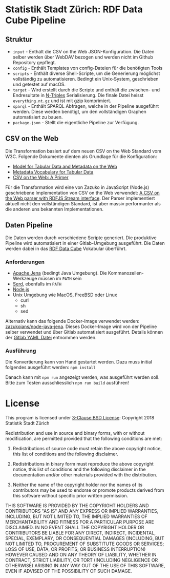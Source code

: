 # Statistik Stadt Zürich: RDF Data Cube Pipeline

## Struktur

* `input` - Enthält die CSV on the Web JSON-Konfiguration. Die Daten selber werden über WebDAV bezogen und werden nicht im Github Repository gepflegt.
* `config` - Enthält Templates von config-Dateien für die benötigten Tools
* `scripts` - Enthält diverse Shell-Scripte, um die Generierung möglichst vollständig zu automatisieren. Bedingt ein Unix-System, geschrieben und getestet auf macOS.
* `target` - Wird erstellt durch die Scripte und enthält die zwischen- und Endresultate in [N-Triples](https://en.wikipedia.org/wiki/N-Triples) Serialisierung. Die finale Datei heisst `everything.nt.gz` und ist mit gzip komprimiert.
* `sparql` - Enthält SPARQL Abfragen, welche in der Pipeline ausgeführt werden. Diese werden benötigt, um den vollständigen Graphen automatisiert zu bauen.
* `package.json` - Stellt die eigentliche Pipeline zur Verfügung.


## CSV on the Web

Die Transformation basiert auf dem neuen CSV on the Web Standard vom W3C. Folgende Dokumente dienten als Grundlage für die Konfiguration:

* [Model for Tabular Data and Metadata on the Web](https://www.w3.org/TR/tabular-data-model/)
* [Metadata Vocabulary for Tabular Data](https://www.w3.org/TR/tabular-metadata/)
* [CSV on the Web: A Primer](https://www.w3.org/TR/tabular-data-primer/)

Für die Transformation wird eine von Zazuko in JavaScript (Node.js) geschriebene Implementation von CSV on the Web verwendet: [A CSV on the Web parser with RDFJS Stream interface](https://github.com/rdf-ext/rdf-parser-csvw). Der Parser implementiert aktuell nicht den vollständigen Standard, ist aber massiv performanter als die anderen uns bekannten Implementationen.

## Daten Pipeline

Die Daten werden durch verschiedene Scripte generiert. Die produktive Pipeline wird automatisiert in einer Gitlab-Umgebung ausgeführt. Die Daten werden dabei in das [RDF Data Cube](https://www.w3.org/TR/vocab-data-cube/) Vokabular überführt.

### Anforderungen

* [Apache Jena](https://jena.apache.org/download/index.cgi) (bedingt Java Umgebung). Die Kommanozeilen-Werkzeuge müssen im `PATH` sein
* [Serd](https://drobilla.net/software/serd), ebenfalls im `PATH`
* [Node.js](https://nodejs.org/)
* Unix Umgebung wie MacOS, FreeBSD oder Linux
  * curl
  * sh
  * sed

Alternativ kann das folgende Docker-Image verwendet werden: [zazukoians/node-java-jena](https://hub.docker.com/r/zazukoians/node-java-jena/). Dieses Docker-Image wird von der Pipeline selber verwendet und über Gitlab automatisiert ausgeführt. Details können der [Gitlab YAML Datei](.gitlab-ci.yml) entnommen werden.

### Ausführung

Die Konvertierung kann von Hand gestartet werden. Dazu muss initial folgendes ausgeführt werden: `npm install`

Danach kann mit `npm run` angezeigt werden, was ausgeführt werden soll. Bitte zum Testen ausschliesslich `npm run build` ausführen!


# License
This program is licensed under [3-Clause BSD License](https://opensource.org/licenses/BSD-3-Clause):
Copyright 2018 Statistik Stadt Zürich

Redistribution and use in source and binary forms, with or without modification, are permitted provided that the following conditions are met:

1. Redistributions of source code must retain the above copyright notice, this list of conditions and the following disclaimer.

2. Redistributions in binary form must reproduce the above copyright notice, this list of conditions and the following disclaimer in the documentation and/or other materials provided with the distribution.

3. Neither the name of the copyright holder nor the names of its contributors may be used to endorse or promote products derived from this software without specific prior written permission.

THIS SOFTWARE IS PROVIDED BY THE COPYRIGHT HOLDERS AND CONTRIBUTORS "AS IS" AND ANY EXPRESS OR IMPLIED WARRANTIES, INCLUDING, BUT NOT LIMITED TO, THE IMPLIED WARRANTIES OF MERCHANTABILITY AND FITNESS FOR A PARTICULAR PURPOSE ARE DISCLAIMED. IN NO EVENT SHALL THE COPYRIGHT HOLDER OR CONTRIBUTORS BE LIABLE FOR ANY DIRECT, INDIRECT, INCIDENTAL, SPECIAL, EXEMPLARY, OR CONSEQUENTIAL DAMAGES (INCLUDING, BUT NOT LIMITED TO, PROCUREMENT OF SUBSTITUTE GOODS OR SERVICES; LOSS OF USE, DATA, OR PROFITS; OR BUSINESS INTERRUPTION) HOWEVER CAUSED AND ON ANY THEORY OF LIABILITY, WHETHER IN CONTRACT, STRICT LIABILITY, OR TORT (INCLUDING NEGLIGENCE OR OTHERWISE) ARISING IN ANY WAY OUT OF THE USE OF THIS SOFTWARE, EVEN IF ADVISED OF THE POSSIBILITY OF SUCH DAMAGE.
